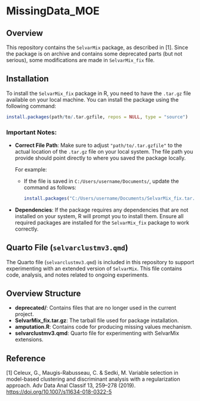 # MissingData_MOE

## Overview

This repository contains the `SelvarMix` package, as described in [1]. Since the package is on archive and contains some deprecated parts (but not serious), some modifications are made in `SelvarMix_fix` file. 

## Installation

To install the `SelvarMix_fix` package in R, you need to have the `.tar.gz` file available on your local machine. You can install the package using the following command:

```R
install.packages(path/to/.tar.gzfile, repos = NULL, type = "source")
```

### Important Notes:

- **Correct File Path**: Make sure to adjust `"path/to/.tar.gzfile"` to the actual location of the `.tar.gz` file on your local system. The file path you provide should point directly to where you saved the package locally.
  
  For example:
  - If the file is saved in `C:/Users/username/Documents/`, update the command as follows:
    ```R
    install.packages("C:/Users/username/Documents/SelvarMix_fix.tar.gz", repos = NULL, type = "source")
    ```

- **Dependencies**: If the package requires any dependencies that are not installed on your system, R will prompt you to install them. Ensure all required packages are installed for the `SelvarMix_fix` package to work correctly.

## Quarto File (`selvarclustmv3.qmd`)

The Quarto file (`selvarclustmv3.qmd`) is included in this repository to support experimenting with an extended version of `SelvarMix`. This file contains code, analysis, and notes related to ongoing experiments.

## Overview Structure

- **deprecated/**: Contains files that are no longer used in the current project.
- **SelvarMix_fix.tar.gz**: The tarball file used for package installation.
- **amputation.R**: Contains code for producing missing values mechanism.
- **selvarclustmv3.qmd**: Quarto file for experimenting with SelvarMix extensions.

## Reference

[1] Celeux, G., Maugis-Rabusseau, C. & Sedki, M. Variable selection in model-based clustering and discriminant analysis with a regularization approach. Adv Data Anal Classif 13, 259–278 (2019). https://doi.org/10.1007/s11634-018-0322-5
